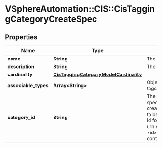 # VSphereAutomation::CIS::CisTaggingCategoryCreateSpec

## Properties
Name | Type | Description | Notes
------------ | ------------- | ------------- | -------------
**name** | **String** | The display name of the category. | [optional] 
**description** | **String** | The description of the category. | [optional] 
**cardinality** | [**CisTaggingCategoryModelCardinality**](CisTaggingCategoryModelCardinality.md) |  | [optional] 
**associable_types** | **Array&lt;String&gt;** | Object types to which this category&#39;s tags can be attached. | [optional] 
**category_id** | **String** | The identifier of the category. If specified, the category will be created with this identifier. This has to be of the category ManagedObject Id format urn:vmomi:InventoryServiceCategory:&lt;id&gt;:GLOBAL The &lt;id&gt; cannot contain special character &#39;:&#39; | [optional] 


